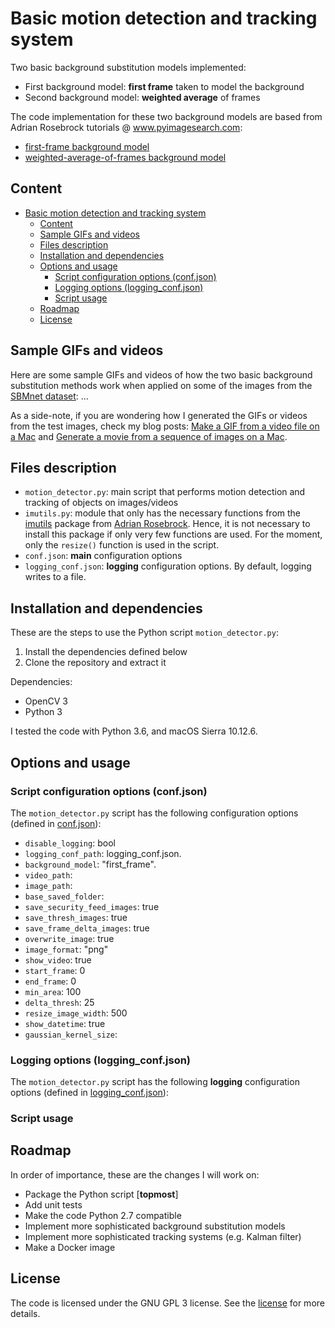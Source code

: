 # Basic motion detection and tracking system

Two basic background substitution models implemented:
* First background model: **first frame** taken to model the background
* Second background model: **weighted average** of frames

The code implementation for these two background models are based from Adrian
Rosebrock tutorials @ www.pyimagesearch.com:
* [first-frame background model](https://www.pyimagesearch.com/2015/05/25/basic-motion-detection-and-tracking-with-python-and-opencv/)
* [weighted-average-of-frames background model](https://www.pyimagesearch.com/2015/06/01/home-surveillance-and-motion-detection-with-the-raspberry-pi-python-and-opencv/)

## Content
<!-- TOC depthFrom:1 depthTo:6 withLinks:1 updateOnSave:1 orderedList:0 -->

- [Basic motion detection and tracking system](#basic-motion-detection-and-tracking-system)
	- [Content](#content)
	- [Sample GIFs and videos](#sample-gifs-and-videos)
	- [Files description](#files-description)
	- [Installation and dependencies](#installation-and-dependencies)
	- [Options and usage](#options-and-usage)
		- [Script configuration options (conf.json)](#script-configuration-options-confjson)
		- [Logging options (logging_conf.json)](#logging-options-loggingconfjson)
		- [Script usage](#script-usage)
	- [Roadmap](#roadmap)
	- [License](#license)

<!-- /TOC -->

## Sample GIFs and videos
Here are some sample GIFs and videos of how the two basic background
substitution methods work when applied on some of the images from the
[SBMnet dataset](http://pione.dinf.usherbrooke.ca/dataset/): ...

As a side-note, if you are wondering how I generated the GIFs or videos from the
test images, check my blog posts: [Make a GIF from a video file on a Mac](http://progsharing.blogspot.com/2018/06/make-gif-from-video-file-on-mac-no.html)
and [Generate a movie from a sequence of images on a Mac]().

## Files description
* `motion_detector.py`: main script that performs motion detection and tracking
of objects on images/videos
* `imutils.py`: module that only has the necessary functions from the [imutils](https://github.com/jrosebr1/imutils)
package from [Adrian Rosebrock](https://www.pyimagesearch.com/). Hence, it is not necessary to install this package
if only very few functions are used. For the moment, only the `resize()` function
is used in the script.
* `conf.json`: **main** configuration options
* `logging_conf.json`: **logging** configuration options. By default, logging
writes to a file.

## Installation and dependencies
These are the steps to use the Python script `motion_detector.py`:
1. Install the dependencies defined below
2. Clone the repository and extract it

Dependencies:
* OpenCV 3
* Python 3

I tested the code with Python 3.6, and macOS Sierra 10.12.6.

## Options and usage

### Script configuration options (conf.json)

The `motion_detector.py` script has the following configuration options (defined
in [conf.json](https://github.com/raul23/automated_visual_surveillance_system/blob/master/basic_motion_detection_and_tracking_system/conf.json)):
* `disable_logging`: bool
* `logging_conf_path`: logging_conf.json.
* `background_model`: "first_frame".
* `video_path`:
* `image_path`:
* `base_saved_folder`:
* `save_security_feed_images`: true
* `save_thresh_images`: true
* `save_frame_delta_images`: true
* `overwrite_image`: true
* `image_format`: "png"
* `show_video`: true
* `start_frame`: 0
* `end_frame`: 0
* `min_area`: 100
* `delta_thresh`: 25
* `resize_image_width`: 500
* `show_datetime`: true
* `gaussian_kernel_size`:

### Logging options (logging_conf.json)
The `motion_detector.py` script has the following **logging** configuration
options (defined in [logging_conf.json](https://github.com/raul23/automated_visual_surveillance_system/blob/master/basic_motion_detection_and_tracking_system/logging_conf.json)):

### Script usage

## Roadmap
In order of importance, these are the changes I will work on:
* Package the Python script [**topmost**]
* Add unit tests
* Make the code Python 2.7 compatible
* Implement more sophisticated background substitution models
* Implement more sophisticated tracking systems (e.g. Kalman filter)
* Make a Docker image

## License
The code is licensed under the GNU GPL 3 license. See the [license](https://github.com/raul23/automated_visual_surveillance_system/blob/master/LICENSE)
for more details.
